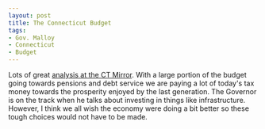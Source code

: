 ```yaml
---
layout: post
title: The Connecticut Budget
tags: 
- Gov. Malloy
- Connecticut
- Budget
---
```

Lots of great [analysis at the CT Mirror](http://ctmirror.org/2015/02/18/malloy-budget-cuts-social-services-higher-ed-raises-tax-revenue/). With a large portion of the budget going towards pensions and debt service we are paying a lot of today's tax money towards the prosperity enjoyed by the last generation. The Governor is on the track when he talks about investing in things like infrastructure. However, I think we all wish the economy were doing a bit better so these tough choices would not have to be made.
